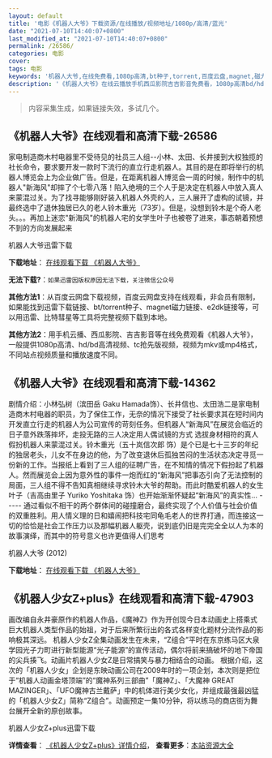 ```yaml
---
layout: default
title: '电影《机器人大爷》下载资源/在线播放/视频地址/1080p/高清/蓝光'
date: "2021-07-10T14:40:07+0800"
last_modified_at: "2021-07-10T14:40:07+0800"
permalink: /26586/
categories: 电影
cover:
tags: 电影
keywords: '机器人大爷,在线免费看,1080p高清,bt种子,torrent,百度云盘,magnet,磁力链,迅雷下载资源'
description: '《机器人大爷》在线云播放手机西瓜影院吉吉影音免费看，1080p高清bd/hd未删减完整版和tc抢先枪版，mkv/mp4格式，附带bt/torrent种子、magnet/磁力链、百度云盘、网盘资源迅雷下载链接'
---
```


>内容采集生成，如果链接失效，多试几个。


## 《机器人大爷》在线观看和高清下载-26586

家电制造商木村电器里不受待见的社员三人组--小林、太田、长井接到大权独揽的社长命令，要求要开发一款时下流行的直立行走机器人。其目的是在即将举行的机器人博览会上为企业做广告。但是，在距离机器人博览会一周的时候，制作中的机器人"新海风"却摔了个七零八落！陷入绝境的三个人于是决定在机器人中放入真人来蒙混过关。为了找寻能够刚好装入机器人外壳的人，三人展开了虚构的试镜，并最终选中了退休独居已久的老人铃木重光（73岁）。但是，没想到铃木是个奇人老头。。。再加上迷恋"新海风"的机器人宅的女学生叶子也被卷了进来，事态朝着预想不到的方向发展起来<br />


机器人大爷迅雷下载

**下载地址**： [在线观看下载 《机器人大爷》](https://www.993dy.com//vod-detail-id-21647.html) 


**无法下载?**：`如果迅雷因版权原因无法下载，关注微信公众号 `

**其他方法1**：从百度云网盘下载视频，百度云网盘支持在线观看，非会员有限制，如果能找到迅雷下载链接、bt/torrent种子、magnet磁力链接、e2dk链接等，可以用迅雷、比特彗星等工具将完整视频下载到本地。

**其他方法2**：用手机云播、西瓜影院、吉吉影音等在线免费观看《机器人大爷》，一般提供1080p高清、hd/bd高清视频、tc抢先版视频，视频为mkv或mp4格式，不同站点视频质量和播放速度不同。


## 《机器人大爷》在线观看和高清下载-14362

剧情介绍：小林弘树（滨田岳 Gaku Hamada饰）、长井信也、太田浩二是家电制造商木村电器的职员，为了保住工作，无奈的情况下接受了社长要求其在短时间内开发直立行走的机器人为公司宣传的苛刻任务。但机器人“新海风”在展览会临近的日子意外跌落摔坏，走投无路的三人决定用人偶试镜的方式 选拔身材相符的真人假扮机器人来蒙混过关。铃木重光（五十岚信次郎 饰）是个已是七十三岁的年纪的独居老头，儿女不在身边的他，为了改变退休后孤独苦闷的生活状态决定寻觅一份新的工作。当报纸上看到了三人组的征聘广告，在不知情的情况下假扮起了机器人。然而展览会上因为意外性的事件一炮而红的“新海风”把事态引向了无法控制的局面，三人组不得不告知真相继续寻求铃木大爷的帮助。而此时酷爱机器人的女生叶子（吉高由里子 Yuriko Yoshitaka 饰）也开始渐渐怀疑起“新海风”的真实性… ----- 通过看似不相干的两个群体间的碰撞磨合，最终实现了个人价值与社会价值的双重胜利。用人情义理的日和嬉闹把科技宅同龟毛老人的世界打通，而连接这一切的恰恰是社会工作压力以及那幅机器人躯壳，说到底仍旧是完完全全以人为本的故事演绎，而其中的符号意义也许更值得人们思考


机器人大爷 (2012)

**下载地址**： [在线观看下载 《机器人大爷》](https://www.btbtdy.me/btdy/dy5276.html) 


## 《机器人少女Z+plus》在线观看和高清下载-47903

画改编自永井豪原作的机器人作品，《魔神Z》作为开创现今日本动画史上搭乘式巨大机器人类型作品的始祖，对于后来所繁衍出的各式各样变化题材分流作品的影响极其深远。 机器人少女Z全集动画发生在未来，“Z组合”平时在东京练马区大泉学园光子力町进行新型能源“光子能源”的宣传活动，偶尔将前来搞破坏的地下帝国的尖兵揍飞。动画片机器人少女Z是日常搞笑与暴力相结合的动画。 根据介绍，这次的「机器人少女」企划是东映动画公司在2009年时的一项企划，本次则是把位于&ldquo;机器人动画金塔顶端&rdquo;的&ldquo;魔神系列三部曲&rdquo;「魔神Z」、「大魔神 GREAT MAZINGER」、「UFO魔神古兰戴萨」中的机体进行美少女化，并组成最强最凶猛的「机器人少女Z」简称&ldquo;Z组合”。动画预定一集10分钟，将以练马的商店街为舞台展开全新的原创故事。</span>


机器人少女Z+plus迅雷下载

**详情查看**： [《机器人少女Z+plus》详情介绍](/movie/47903/)， **查看更多**：[本站资源大全](/movie/t/all/)

